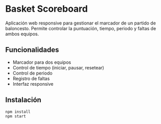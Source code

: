 # Basket Scoreboard

Aplicación web responsive para gestionar el marcador de un partido de baloncesto. Permite controlar la puntuación, tiempo, periodo y faltas de ambos equipos.

## Funcionalidades

- Marcador para dos equipos
- Control de tiempo (iniciar, pausar, resetear)
- Control de periodo
- Registro de faltas
- Interfaz responsive

## Instalación

```bash
npm install
npm start
```